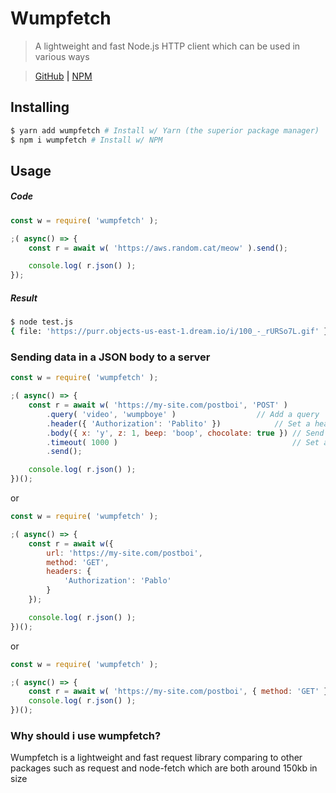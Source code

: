 # Wumpfetch
> A lightweight and fast Node.js HTTP client which can be used in various ways

> [GitHub](https://www.github.com/PassTheWessel/wumpfetch) **|** [NPM](https://www.npmjs.com/package/wumpfetch)

## Installing
```sh
$ yarn add wumpfetch # Install w/ Yarn (the superior package manager)
$ npm i wumpfetch # Install w/ NPM
```

## Usage
##### Code
```js
const w = require( 'wumpfetch' );

;( async() => {
	const r = await w( 'https://aws.random.cat/meow' ).send();

	console.log( r.json() );
});
```
##### Result
```sh
$ node test.js
{ file: 'https://purr.objects-us-east-1.dream.io/i/100_-_rURSo7L.gif' }
```

### Sending data in a JSON body to a server
```js
const w = require( 'wumpfetch' );

;( async() => {
	const r = await w( 'https://my-site.com/postboi', 'POST' )
		.query( 'video', 'wumpboye' )  			       // Add a query
		.header({ 'Authorization': 'Pablito' })		       // Set a header
		.body({ x: 'y', z: 1, beep: 'boop', chocolate: true }) // Send a json body
		.timeout( 1000 )                                       // Set a 1s timeout
		.send();

	console.log( r.json() );
})();
```
or
```js
const w = require( 'wumpfetch' );

;( async() => {
	const r = await w({
		url: 'https://my-site.com/postboi',
		method: 'GET',
		headers: {
			'Authorization': 'Pablo'
		}
	});

	console.log( r.json() );
})();
```
or
```js
const w = require( 'wumpfetch' );

;( async() => {
	const r = await w( 'https://my-site.com/postboi', { method: 'GET' });
	console.log( r.json() );
})();
```

### Why should i use wumpfetch?
Wumpfetch is a lightweight and fast request library comparing to other packages such as request and node-fetch which are both around 150kb in size
